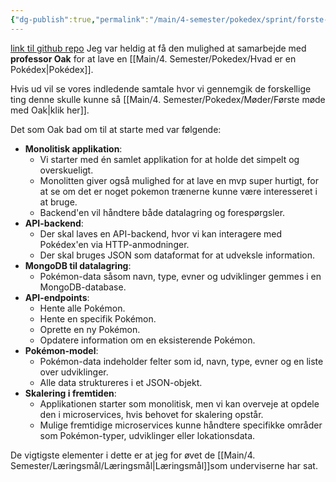 ```yaml
---
{"dg-publish":true,"permalink":"/main/4-semester/pokedex/sprint/forste-sprint/","created":"2024-10-01T12:52:11.310+02:00"}
---
```


[link til github repo](https://github.com/Abarbesgaard/pokedex-monolit)
Jeg var heldig at få den mulighed at samarbejde med **professor Oak** for at lave en [[Main/4. Semester/Pokedex/Hvad er en Pokédex\|Pokédex]].

Hvis ud vil se vores indledende samtale hvor vi gennemgik de forskellige ting denne skulle kunne så [[Main/4. Semester/Pokedex/Møder/Første møde med Oak\|klik her]].

Det som Oak bad om til at starte med var følgende:
- **Monolitisk applikation**:
    - Vi starter med én samlet applikation for at holde det simpelt og overskueligt.
    - Monolitten giver også mulighed for at lave en mvp super hurtigt, for at se om det er noget pokemon trænerne kunne være interesseret i at bruge.
    - Backend'en vil håndtere både datalagring og forespørgsler.
- **API-backend**:
    - Der skal laves en API-backend, hvor vi kan interagere med Pokédex'en via HTTP-anmodninger.
    - Der skal bruges JSON som dataformat for at udveksle information.
- **MongoDB til datalagring**:
    - Pokémon-data såsom navn, type, evner og udviklinger gemmes i en MongoDB-database.
- **API-endpoints**:
    - Hente alle Pokémon.
    - Hente en specifik Pokémon.
    - Oprette en ny Pokémon.
    - Opdatere information om en eksisterende Pokémon.
- **Pokémon-model**:
    - Pokémon-data indeholder felter som id, navn, type, evner og en liste over udviklinger.
    - Alle data struktureres i et JSON-objekt.
- **Skalering i fremtiden**:
    - Applikationen starter som monolitisk, men vi kan overveje at opdele den i microservices, hvis behovet for skalering opstår.
    - Mulige fremtidige microservices kunne håndtere specifikke områder som Pokémon-typer, udviklinger eller lokationsdata.

De vigtigste elementer i dette er at jeg for øvet de [[Main/4. Semester/Læringsmål/Læringsmål\|Læringsmål]]som underviserne har sat.